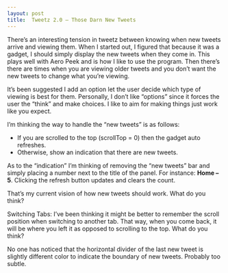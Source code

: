 ```yaml
---
layout: post
title:  Tweetz 2.0 – Those Darn New Tweets
---
```

There’s an interesting tension in tweetz between knowing when new tweets arrive and viewing them. When I started out, I figured that because it was a gadget, I should simply display the new tweets when they come in. This plays well with Aero Peek and is how I like to use the program. Then there’s there are times when you are viewing older tweets and you don’t want the new tweets to change what you’re viewing. 

It’s been suggested I add an option let the user decide which type of viewing is best for them. Personally, I don’t like “options” since it forces the user the “think” and make choices. I like to aim for making things just work like you expect.

I’m thinking the way to handle the “new tweets” is as follows:

  * If you are scrolled to the top (scrollTop = 0) then the gadget auto refreshes. 
  * Otherwise, show an indication that there are new tweets. 

As to the “indication” I’m thinking of removing the “new tweets” bar and simply placing a number next to the title of the panel. For instance: **Home – 5**. Clicking the refresh button updates and clears the count.

That’s my current vision of how new tweets should work. What do you think?

Switching Tabs: I’ve been thinking it might be better to remember the scroll position when switching to another tab. That way, when you come back, it will be where you left it as opposed to scrolling to the top. What do you think?

No one has noticed that the horizontal divider of the last new tweet is slightly different color to indicate the boundary of new tweets. Probably too subtle.
